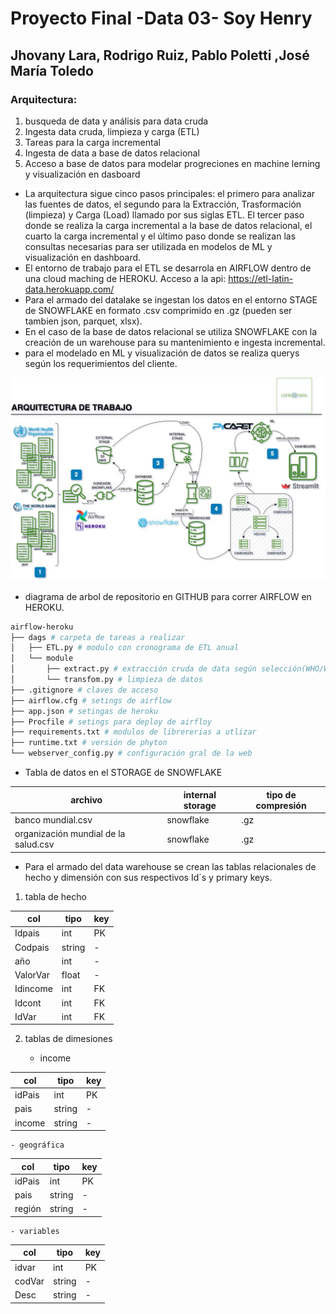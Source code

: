 # Proyecto Final -Data 03- Soy Henry
## Jhovany Lara, Rodrigo Ruiz, Pablo Poletti ,José María Toledo

### Arquitectura: 
1. busqueda de data y análisis para data cruda
2. Ingesta data cruda, limpieza y carga (ETL)
3. Tareas para la carga incremental
4.  Ingesta de data a base de datos relacional
5. Acceso a base de datos para modelar progreciones en machine lerning y visualización en dasboard

- La arquitectura sigue cinco pasos principales: el primero para analizar las fuentes de datos, el segundo para la Extracción, Trasformación (limpieza) y Carga (Load) llamado por sus siglas ETL. El tercer paso donde se realiza la carga incremental a la base de datos relacional, el cuarto la carga incremental y el último paso donde se realizan las consultas necesarias para ser utilizada en modelos de ML y visualización en dashboard.
- El entorno de trabajo para el ETL se desarrola en AIRFLOW dentro de una cloud maching de HEROKU. Acceso a la api: https://etl-latin-data.herokuapp.com/
- Para el armado del datalake se ingestan los datos en el entorno STAGE de SNOWFLAKE en formato .csv comprimido en .gz (pueden ser tambien json, parquet, xlsx).
- En el caso de la base de datos relacional se utiliza SNOWFLAKE con la creación de un warehouse para su mantenimiento e ingesta incremental.
- para el modelado en ML y visualización de datos se realiza querys según los requerimientos del cliente.

<img src="/imagenes/diagrama solo.jpg"/>


- diagrama de arbol de repositorio en GITHUB para correr AIRFLOW en HEROKU.

```bash
airflow-heroku
├── dags # carpeta de tareas a realizar
│   ├── ETL.py # modulo con cronograma de ETL anual
│   └── module
│       ├── extract.py # extracción cruda de data según selección(WHO/WB)
│       └── transfom.py # limpieza de datos
├── .gitignore # claves de acceso
├── airflow.cfg # setings de airflow
├── app.json # setingas de heroku
├── Procfile # setings para deploy de airfloy
├── requirements.txt # modulos de librererias a utlizar
├── runtime.txt # versión de phyton
└── webserver_config.py # configuración gral de la web 
```

- Tabla de datos en el STORAGE de SNOWFLAKE

| archivo                              | internal storage | tipo de compresión |
|--------------------------------------|------------------|--------------------|
| banco mundial.csv                    | snowflake        | .gz                |
| organización mundial de la salud.csv | snowflake        | .gz                |

- Para el armado del data warehouse se crean las tablas relacionales de hecho y dimensión con sus respectivos Id´s y primary keys.

1. tabla de hecho

| col     | tipo   | key | 
|---------|--------|-----|
| Idpais  | int    | PK  |
| Codpais | string | -   |
| año     | int    | -   |
| ValorVar| float  | -   |
| Idincome| int    | FK  |
| Idcont  | int    | FK  |
| IdVar   | int    | FK  |

2. tablas de dimesiones

    - income

| col    | tipo   | key |
|--------|--------|-----|
| idPais | int    | PK  |
| pais   | string | -   |
| income | string | -   |

    - geográfica

| col    | tipo   | key |
|--------|--------|-----|
| idPais | int    | PK  |
| pais   | string | -   |
| región | string | -   |

    - variables

| col    | tipo   | key |
|--------|--------|-----|
| idvar  | int    | PK  |
| codVar | string | -   |
| Desc   | string | -   |

